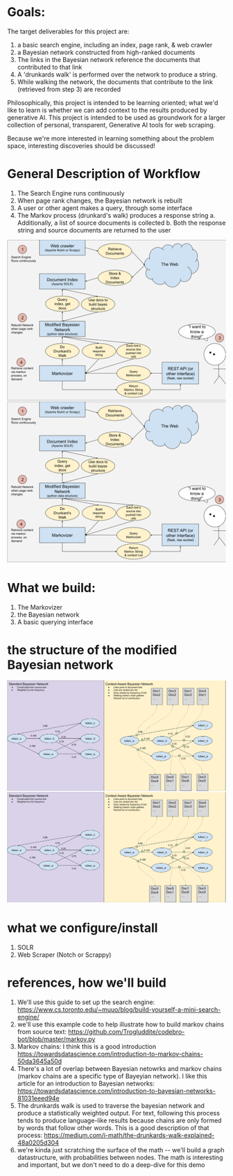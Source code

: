 # Goals:
The target deliverables for this project are:
1. a basic search engine, including an index, page rank, & web crawler
2. a Bayesian network constructed from high-ranked documents
3. The links in the Bayesian network reference the documents that contributed to that link
4. A 'drunkards walk' is performed over the network to produce a string.
5. While walking the network, the documents that contribute to the link (retrieved from step 3) are recorded

Philosophically, this project is intended to be learning oriented; what we'd like to learn is whether we can add context to the results produced by generative AI.
This project is intended to be used as groundwork for a larger collection of personal, transparent,  Generative AI tools for web scraping.


Because we're more interested in learning something about the problem space, interesting discoveries should be discussed!

# General Description of Workflow
1. The Search Engine runs continuously
2. When page rank changes, the Bayesian network is rebuilt
3. A user or other agent makes a query, through some interface
4. The Markov process (drunkard's walk) produces a response string
  a. Additionally, a list of source documents is collected
  b. Both the response string and source documents are returned to the user

![Alt text](./storyboards/component_storyboard.svg)
<img src="./storyboards/component_storyboard.svg">

# What we build:
1. The Markovizer
2. the Bayesian network
3. A basic querying interface

# the structure of the modified Bayesian network
![Alt text](./storyboards/baysein_network_with_source_link.svg)
<img src="./storyboards/baysein_network_with_source_link.svg">

# what we configure/install
1. SOLR
2. Web Scraper (Notch or Scrappy)

# references, how we'll build
1. We'll use this guide to set up the search engine:
https://www.cs.toronto.edu/~muuo/blog/build-yourself-a-mini-search-engine/
2. we'll use this example code to help illustrate how to build markov chains from source text:
https://github.com/Trogluddite/codebro-bot/blob/master/markov.py
3. Markov chains: I think this is a good introduction
https://towardsdatascience.com/introduction-to-markov-chains-50da3645a50d 
4. There's a lot of overlap between Bayesian netowrks and markov chains (markov chains are a specific type of Bayeyian network).
I like this article for an introduction to Bayesian networks:
https://towardsdatascience.com/introduction-to-bayesian-networks-81031eeed94e 
5. The drunkards walk is used to traverse the bayesian network and produce a statistically weighted output. For text, following this process tends to produce language-like results because chains are only formed by words that follow other words.
This is a good description of that process: https://medium.com/i-math/the-drunkards-walk-explained-48a0205d304 
6. we're kinda just scratching the surface of the math -- we'll build a graph datastructure, with probabilities between nodes. The math is interesting and important, but we don't need to do a deep-dive for this demo
